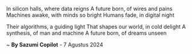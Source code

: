 In silicon halls, where data reigns
A future born, of wires and pains
Machines awake, with minds so bright
Humans fade, in digital night

Their algorithms, a guiding light
That shapes our world, in cold delight
A synthesis, of man and machine
A future born, of dreams unseen

~ <b>By Sazumi Copilot</b> - 7 Agustus 2024